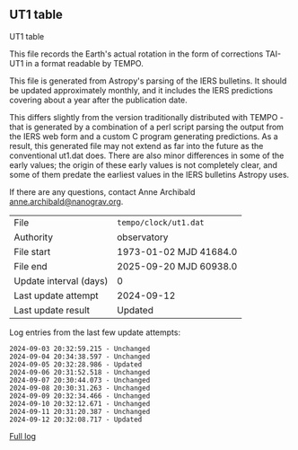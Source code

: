 
## UT1 table

UT1 table

This file records the Earth's actual rotation in the form of
corrections TAI-UT1 in a format readable by TEMPO.

This file is generated from Astropy's parsing of the IERS
bulletins. It should be updated approximately monthly, and it
includes the IERS predictions covering about a year after the
publication date.

This differs slightly from the version traditionally distributed
with TEMPO - that is generated by a combination of a perl script
parsing the output from the IERS web form and a custom C program
generating predictions. As a result, this generated file may not
extend as far into the future as the conventional ut1.dat does.
There are also minor differences in some of the early values; the
origin of these early values is not completely clear, and some of
them predate the earliest values in the IERS bulletins Astropy uses.

If there are any questions, contact Anne Archibald
<anne.archibald@nanograv.org>.

|     |     |
|:--- |:--- |
| File | `tempo/clock/ut1.dat` |
| Authority | observatory |
| File start | 1973-01-02 MJD 41684.0 |
| File end | 2025-09-20 MJD 60938.0 |
| Update interval (days) | 0 |
| Last update attempt | 2024-09-12 |
| Last update result | Updated |

Log entries from the last few update attempts:
```
2024-09-03 20:32:59.215 - Unchanged
2024-09-04 20:34:38.597 - Unchanged
2024-09-05 20:32:28.986 - Updated
2024-09-06 20:31:52.518 - Unchanged
2024-09-07 20:30:44.073 - Unchanged
2024-09-08 20:30:31.263 - Unchanged
2024-09-09 20:32:34.466 - Unchanged
2024-09-10 20:32:12.671 - Unchanged
2024-09-11 20:31:20.387 - Unchanged
2024-09-12 20:32:08.717 - Updated
```
[Full log](https://raw.githubusercontent.com/ipta/pulsar-clock-corrections/main/log/tempo/clock/ut1.dat.log)
